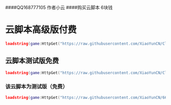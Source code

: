 ####QQ168777105 作者小云
####购买云脚本 6块钱
# 云脚本高级版付费
```lua
loadstring(game:HttpGet("https://raw.githubusercontent.com/XiaoYunCN/Cloud-script/main/%E4%BA%91%E4%B8%AD%E5%BF%83CLOUD-HUB.lua", true))()
```

## 云脚本测试版免费
```lua
loadstring(game:HttpGet("https://raw.githubusercontent.com/XiaoYunCN/Cloud-script/main/2024-2-9%20Cloud%20script.lua", true))()
```

### 该云脚本为测试版（免费）
```lua
loadstring(game:HttpGet("https://raw.githubusercontent.com/XiaoYunCN/6666666666/main/%E4%BA%91%E8%84%9A%E6%9C%AC%E6%B5%8B%E8%AF%95%E7%89%88%E4%BA%91%E8%84%9A%E6%9C%AC%E6%B5%8B%E8%AF%95%E7%89%88Xiao%20Yun.lua", true))()
```